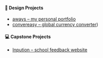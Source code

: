 #### 🎨 Design Projects
-  [aways – my personal portfolio](https://flyaway999.github.io/aways/home/index.html)
-  [convereasy – global currency converter](https://flyaway999.github.io/convereasy))
#### 💻 Capstone Projects
- [Inpution – school feedback website](https://flyaway999.github.io/inpution2/home-page/index.html)
